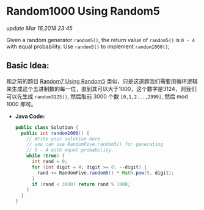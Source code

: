 # Random1000 Using Random5

_update Mar 16,2018 23:45_

Given a random generator `random5()`, the return value of `random5()` is `0 - 4` with equal probability. Use `random5()` to implement `random1000()`;

## Basic Idea:

和之前的题目 [Random7 Using Random5](https://will-gxz.gitbooks.io/xiaozheng_algo/content/random/random7-using-random5.html) 类似，只是这道题我们需要用循环逻辑来生成这个五进制数的每一位，直到其可以大于1000，这个数字是3124，则我们可以先生成 `random3125()`, 然后取前 3000 个数 `[0,1,2...,2999]`, 然后 mod 1000 即可。

* **Java Code:**

  ```java
  public class Solution {
    public int random1000() {
      // Write your solution here.
      // you can use RandomFive.random5() for generating
      // 0 - 4 with equal probability.
      while (true) {
        int rand = 0;
        for (int digit = 4; digit >= 0; --digit) {
          rand += RandomFive.random5() * Math.pow(5, digit);
        }
        if (rand < 3000) return rand % 1000;
      }
    }
  }
  ```

